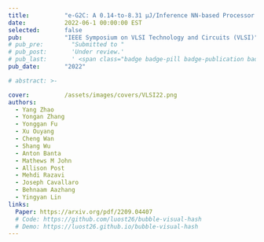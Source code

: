 ```yaml
---
title:          "e-G2C: A 0.14-to-8.31 µJ/Inference NN-based Processor with Continuous On-chip Adaptation for Anomaly Detection and ECG Conversion from EGM"
date:           2022-06-1 00:00:00 EST
selected:       false
pub:            "IEEE Symposium on VLSI Technology and Circuits (VLSI)"
# pub_pre:        "Submitted to "
# pub_post:       'Under review.'
# pub_last:       ' <span class="badge badge-pill badge-publication badge-success">Spotlight</span>'
pub_date:       "2022"

# abstract: >-

cover:          /assets/images/covers/VLSI22.png
authors:
  - Yang Zhao 
  - Yongan Zhang 
  - Yonggan Fu 
  - Xu Ouyang 
  - Cheng Wan 
  - Shang Wu 
  - Anton Banta 
  - Mathews M John 
  - Allison Post 
  - Mehdi Razavi 
  - Joseph Cavallaro 
  - Behnaam Aazhang 
  - Yingyan Lin
links:
  Paper: https://arxiv.org/pdf/2209.04407
  # Code: https://github.com/luost26/bubble-visual-hash
  # Demo: https://luost26.github.io/bubble-visual-hash
---
```

